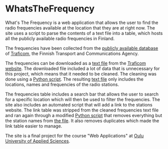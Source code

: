 # WhatsTheFrequency
What's The Frequency is a web application that allows the user to find the radio frequencies available 
at the location that they are at right now. The site uses a script to parse the contents of a text file into a table, 
which hosts all the publicly available radio frequencies in Finland.

The frequencies have been collected from the 
[publicly available database](https://www.traficom.fi/en/communications/tv-and-radio/radio-stations-finland) of 
[Traficom](https://www.traficom.fi/en), the Finnish Transport and Communications Agency.

The frequencies can be downloaded as a [text file](https://github.com/MacStache/WhatsTheFrequency/blob/main/text/frequencies.txt) 
from the [Traficom website](https://www.traficom.fi/en/communications/tv-and-radio/radio-stations-finland).
The downloaded file included a lot of data that is unnecessary for this project, which means that it needed to be cleaned. 
The cleaning was done using a [Python script](https://github.com/MacStache/WhatsTheFrequency/blob/main/text/cleaner.py).
The resulting [text file](https://github.com/MacStache/WhatsTheFrequency/blob/main/text/cleaned_frequencies.txt) 
only includes the locations, names and frequencies of the radio stations.

The frequencies table includes a search bar that allows the user to search for a specific location which will then be used to filter the frequencies.
The site also includes an automated script that will add a link to the stations website. The link table was stripped from the cleaned frequencies text file and 
ran again through a modified [Python script](https://github.com/MacStache/WhatsTheFrequency/blob/main/text/fetcher.py) that removes everything but 
the station names from [the file](https://github.com/MacStache/WhatsTheFrequency/blob/main/text/stations_list.txt). 
It also removes duplicates which made the link table easier to manage. 

The site is a final project for the course "Web Applications" at [Oulu University of Applied Sciences](https://oamk.fi/en/).